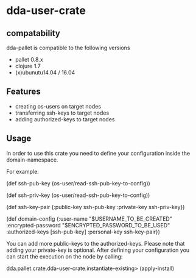# dda-user-crate

## compatability
dda-pallet is compatible to the following versions
 * pallet 0.8.x
 * clojure 1.7
 * (x)ubunutu14.04 / 16.04

## Features
 * creating os-users on target nodes
 * transferring ssh-keys to target nodes
 * adding authorized-keys to target nodes

## Usage
In order to use this crate you need to define your configuration inside the domain-namespace.

For example:

(def ssh-pub-key
 (os-user/read-ssh-pub-key-to-config))

(def ssh-priv-key (os-user/read-ssh-pub-key-to-config))

(def ssh-key-pair
  {:public-key ssh-pub-key
   :private-key ssh-priv-key})

(def domain-config
  {:user-name "$USERNAME_TO_BE_CREATED"
   :encrypted-password "$ENCRYPTED_PASSWORD_TO_BE_USED"
   :authorized-keys [ssh-pub-key]
   :personal-key ssh-key-pair})

You can add more public-keys to the authorized-keys. Please note that adding your
private-key is optional. After defining your configuration you can start the execution
on the node by calling:

dda.pallet.crate.dda-user-crate.instantiate-existing> (apply-install)